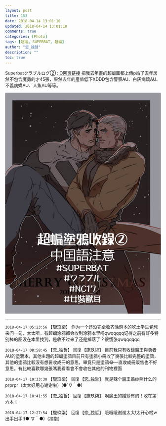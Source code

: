 ```yaml
---
layout: post
title: 153
date: 2018-04-14 13:01:10
updated: 2018-04-14 13:01:10
comments: true
categories: [Photo]
tags: [超蝠, SUPERBAT, 超蝙]
author: "恋_独哲"
description: ""
toc: true
---
```


<p>Superbatクラブルログ②&nbsp;:&nbsp;<a target="_blank" rel="nofollow" href="http://t.cn/RmOOu5f"  >O网页链接</a>&nbsp;把我去年畫的超蝙圖都上傳p站了去年居然不包含魔勇的才45張，果然去年的產值低下XDDD包含警察AU、白灰病嬌AU、不義病嬌AU、人魚AU等等。&nbsp;<br /></p>

![](https://raw.githubusercontent.com/alicewish/maple50821/master/img_YW5MWVN1NEpoZFhMRU15WGVlb2pnNnpaL01TTWQreXBjVFd1d0pZbmZrb05vdmFoeVJDWDh3PT0.jpg)

---

`2018-04-17 05:23:56` 【旎玖柒】 作为一个还没完全收齐涂鸦本的吃土学生党想来问一句，太太所。有超蝙涂鸦都会收到涂鸦本里吗qwqqqqq记得之前有好多特别棒的图没在本里找到，是收不过来了还是掉落了？很慌张qwqqqqqq

`2018-04-17 08:58:45` 【恋\_独哲】 回复【旎玖柒】 目前我只有收錄魔王與勇者AU的塗鴉本，其他主題的超蝙塗鴉目前只有塗鴉小冊收了幾張比較完整的塗鴉，其他的塗鴉比較沒有想要收成冊的意思，畢竟只是塗鴉😂一直收成冊販售也不好意思。有比較喜歡哪幾張嗎我看看會不會收在其他的刊物裡面

`2018-04-17 10:33:30` 【旎玖柒】 回复【恋\_独哲】 就是辣个魔王婚纱照什么的prprpr（太太好用心谢谢啦）(●´∇｀●)

`2018-04-17 10:41:55` 【恋\_独哲】 回复【旎玖柒】 啊魔王的婚紗有的！收在第六本！

`2018-04-17 12:27:54` 【旎玖柒】 回复【恋\_独哲】 哦哦哦谢谢太太!太开心啦w出手出手!(●´∇｀●)（抱抱）
